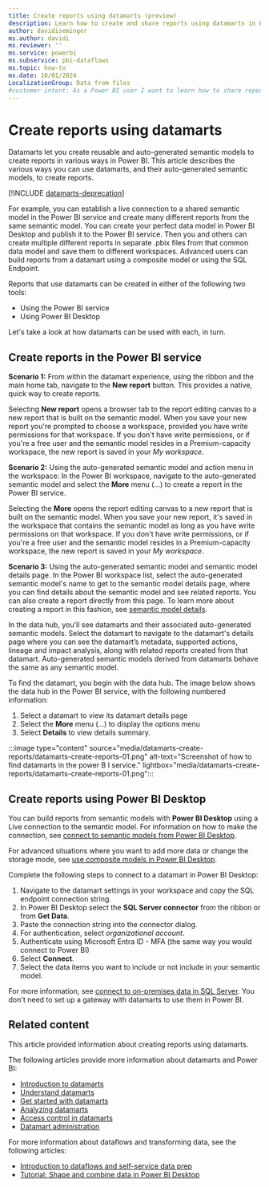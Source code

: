 ```yaml
---
title: Create reports using datamarts (preview)
description: Learn how to create and share reports using datamarts in Power BI, including live connections, composite models, and SQL Endpoints.
author: davidiseminger
ms.author: davidi
ms.reviewer: ''
ms.service: powerbi
ms.subservice: pbi-dataflows
ms.topic: how-to
ms.date: 10/01/2024
LocalizationGroup: Data from files
#customer intent: As a Power BI user I want to learn how to share reports using datamarts in Power BI.
---
```


# Create reports using datamarts

Datamarts let you create reusable and auto-generated semantic models to create reports in various ways in Power BI. This article describes the various ways you can use datamarts, and their auto-generated semantic models, to create reports.

[!INCLUDE [datamarts-deprecation](../../includes/datamarts-deprecation.md)]

For example, you can establish a live connection to a shared semantic model in the Power BI service and create many different reports from the same semantic model. You can create your perfect data model in Power BI Desktop and publish it to the Power BI service. Then you and others can create multiple different reports in separate .pbix files from that common data model and save them to different workspaces.
Advanced users can build reports from a datamart using a composite model or using the SQL Endpoint.

Reports that use datamarts can be created in either of the following two tools:

* Using the Power BI service
* Using Power BI Desktop

Let's take a look at how datamarts can be used with each, in turn.

## Create reports in the Power BI service

**Scenario 1:** From within the datamart experience, using the ribbon and the main home tab, navigate to the **New report** button. This provides a native, quick way to create reports.

Selecting **New report** opens a browser tab to the report editing canvas to a new report that is built on the semantic model. When you save your new report you're prompted to choose a workspace, provided you have write permissions for that workspace. If you don't have write permissions, or if you're a free user and the semantic model resides in a Premium-capacity workspace, the new report is saved in your *My workspace*.

**Scenario 2:** Using the auto-generated semantic model and action menu in the workspace: In the Power BI workspace, navigate to the auto-generated semantic model and select the **More** menu (...) to create a report in the Power BI service.

Selecting the **More** opens the report editing canvas to a new report that is built on the semantic model. When you save your new report, it's saved in the workspace that contains the semantic model as long as you have write permissions on that workspace. If you don't have write permissions, or if you're a free user and the semantic model resides in a Premium-capacity workspace, the new report is saved in your *My workspace*.

**Scenario 3:** Using the auto-generated semantic model and semantic model details page. In the Power BI workspace list, select the auto-generated semantic model's name to get to the semantic model details page, where you can find details about the semantic model and see related reports. You can also create a report directly from this page. To learn more about creating a report in this fashion, see [semantic model details](../../connect-data/service-dataset-details-page.md).

In the data hub, you'll see datamarts and their associated auto-generated semantic models. Select the datamart to navigate to the datamart's details page where you can see the datamart’s metadata, supported actions, lineage and impact analysis, along with related reports created from that datamart. Auto-generated semantic models derived from datamarts behave the same as any semantic model.

To find the datamart, you begin with the data hub. The image below shows the data hub in the Power BI service, with the following numbered information:

1. Select a datamart to view its datamart details page
2. Select the **More** menu (...) to display the options menu
3. Select **Details** to view details summary.

:::image type="content" source="media/datamarts-create-reports/datamarts-create-reports-01.png" alt-text="Screenshot of how to find datamarts in the power B I service." lightbox="media/datamarts-create-reports/datamarts-create-reports-01.png":::

## Create reports using Power BI Desktop

You can build reports from semantic models with **Power BI Desktop** using a Live connection to the semantic model. For information on how to make the connection, see [connect to semantic models from Power BI Desktop](/power-bi/connect-data/desktop-report-lifecycle-datasets).  

For advanced situations where you want to add more data or change the storage mode, see [use composite models in Power BI Desktop](/power-bi/transform-model/desktop-composite-models).

Complete the following steps to connect to a datamart in Power BI Desktop:

1. Navigate to the datamart settings in your workspace and copy the SQL endpoint connection string.
2. In Power BI Desktop select the **SQL Server connector** from the ribbon or from **Get Data**.
3. Paste the connection string into the connector dialog.
4. For authentication, select *organizational account*.
5. Authenticate using Microsoft Entra ID - MFA (the same way you would connect to Power BI)
6. Select **Connect**.
7. Select the data items you want to include or not include in your semantic model.

For more information, see [connect to on-premises data in SQL Server](/power-bi/connect-data/service-gateway-sql-tutorial). You don't need to set up a gateway with datamarts to use them in Power BI.

## Related content

This article provided information about creating reports using datamarts.

The following articles provide more information about datamarts and Power BI:

* [Introduction to datamarts](datamarts-overview.md)
* [Understand datamarts](datamarts-understand.md)
* [Get started with datamarts](datamarts-get-started.md)
* [Analyzing datamarts](datamarts-analyze.md)
* [Access control in datamarts](datamarts-access-control.md)
* [Datamart administration](datamarts-administration.md)

For more information about dataflows and transforming data, see the following articles:

* [Introduction to dataflows and self-service data prep](../dataflows/dataflows-introduction-self-service.md)
* [Tutorial: Shape and combine data in Power BI Desktop](../../connect-data/desktop-shape-and-combine-data.md)
